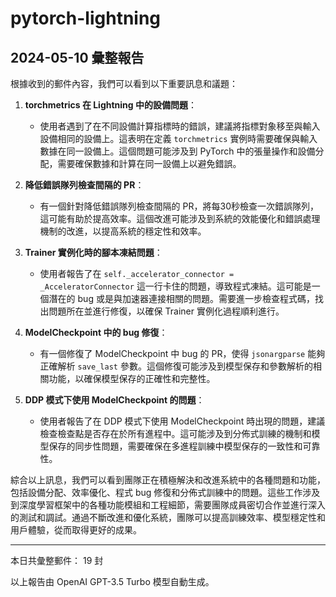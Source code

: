 # pytorch-lightning

## 2024-05-10 彙整報告

根據收到的郵件內容，我們可以看到以下重要訊息和議題：



1. **torchmetrics 在 Lightning 中的設備問題**：

   - 使用者遇到了在不同設備計算指標時的錯誤，建議將指標對象移至與輸入設備相同的設備上。這表明在定義 `torchmetrics` 實例時需要確保與輸入數據在同一設備上。這個問題可能涉及到 PyTorch 中的張量操作和設備分配，需要確保數據和計算在同一設備上以避免錯誤。



2. **降低錯誤隊列檢查間隔的 PR**：

   - 有一個針對降低錯誤隊列檢查間隔的 PR，將每30秒檢查一次錯誤隊列，這可能有助於提高效率。這個改進可能涉及到系統的效能優化和錯誤處理機制的改進，以提高系統的穩定性和效率。



3. **Trainer 實例化時的腳本凍結問題**：

   - 使用者報告了在 `self._accelerator_connector = _AcceleratorConnector` 這一行卡住的問題，導致程式凍結。這可能是一個潛在的 bug 或是與加速器連接相關的問題。需要進一步檢查程式碼，找出問題所在並進行修復，以確保 Trainer 實例化過程順利進行。



4. **ModelCheckpoint 中的 bug 修復**：

   - 有一個修復了 ModelCheckpoint 中 bug 的 PR，使得 `jsonargparse` 能夠正確解析 `save_last` 參數。這個修復可能涉及到模型保存和參數解析的相關功能，以確保模型保存的正確性和完整性。



5. **DDP 模式下使用 ModelCheckpoint 的問題**：

   - 使用者報告了在 DDP 模式下使用 ModelCheckpoint 時出現的問題，建議檢查檢查點是否存在於所有進程中。這可能涉及到分佈式訓練的機制和模型保存的同步性問題，需要確保在多進程訓練中模型保存的一致性和可靠性。



綜合以上訊息，我們可以看到團隊正在積極解決和改進系統中的各種問題和功能，包括設備分配、效率優化、程式 bug 修復和分佈式訓練中的問題。這些工作涉及到深度學習框架中的各種功能模組和工程細節，需要團隊成員密切合作並進行深入的測試和調試。通過不斷改進和優化系統，團隊可以提高訓練效率、模型穩定性和用戶體驗，從而取得更好的成果。



---



本日共彙整郵件： 19 封



以上報告由 OpenAI GPT-3.5 Turbo 模型自動生成。